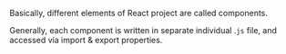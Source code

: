 Basically, different elements of React project are called components.

Generally, each component is written in separate individual .`js` file, and accessed via import & export properties.
